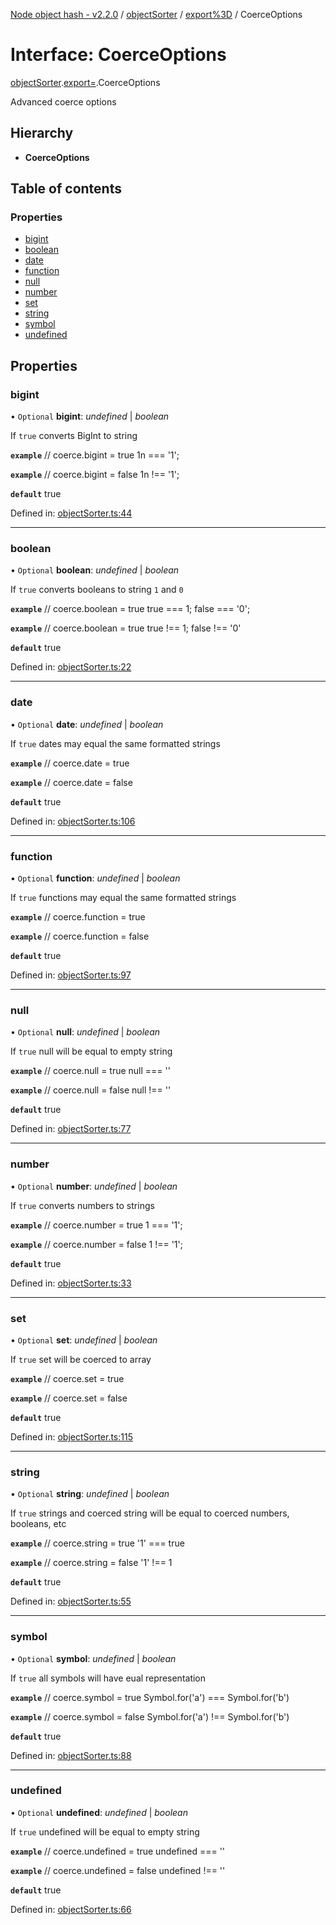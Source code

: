 [Node object hash - v2.2.0](../README.md) / [objectSorter](../modules/objectsorter.md) / [export%3D](../modules/objectsorter.export_.md) / CoerceOptions

# Interface: CoerceOptions

[objectSorter](../modules/objectsorter.md).[export=](../modules/objectsorter.export_.md).CoerceOptions

Advanced coerce options

## Hierarchy

- **CoerceOptions**

## Table of contents

### Properties

- [bigint](objectsorter.export_.coerceoptions.md#bigint)
- [boolean](objectsorter.export_.coerceoptions.md#boolean)
- [date](objectsorter.export_.coerceoptions.md#date)
- [function](objectsorter.export_.coerceoptions.md#function)
- [null](objectsorter.export_.coerceoptions.md#null)
- [number](objectsorter.export_.coerceoptions.md#number)
- [set](objectsorter.export_.coerceoptions.md#set)
- [string](objectsorter.export_.coerceoptions.md#string)
- [symbol](objectsorter.export_.coerceoptions.md#symbol)
- [undefined](objectsorter.export_.coerceoptions.md#undefined)

## Properties

### bigint

• `Optional` **bigint**: _undefined_ | _boolean_

If `true` converts BigInt to string

**`example`**
// coerce.bigint = true
1n === '1';

**`example`**
// coerce.bigint = false
1n !== '1';

**`default`** true

Defined in: [objectSorter.ts:44](https://github.com/SkeLLLa/node-object-hash/blob/28d5344/src/objectSorter.ts#L44)

---

### boolean

• `Optional` **boolean**: _undefined_ | _boolean_

If `true` converts booleans to string `1` and `0`

**`example`**
// coerce.boolean = true
true === 1;
false === '0';

**`example`**
// coerce.boolean = true
true !== 1;
false !== '0'

**`default`** true

Defined in: [objectSorter.ts:22](https://github.com/SkeLLLa/node-object-hash/blob/28d5344/src/objectSorter.ts#L22)

---

### date

• `Optional` **date**: _undefined_ | _boolean_

If `true` dates may equal the same formatted strings

**`example`**
// coerce.date = true

**`example`**
// coerce.date = false

**`default`** true

Defined in: [objectSorter.ts:106](https://github.com/SkeLLLa/node-object-hash/blob/28d5344/src/objectSorter.ts#L106)

---

### function

• `Optional` **function**: _undefined_ | _boolean_

If `true` functions may equal the same formatted strings

**`example`**
// coerce.function = true

**`example`**
// coerce.function = false

**`default`** true

Defined in: [objectSorter.ts:97](https://github.com/SkeLLLa/node-object-hash/blob/28d5344/src/objectSorter.ts#L97)

---

### null

• `Optional` **null**: _undefined_ | _boolean_

If `true` null will be equal to empty string

**`example`**
// coerce.null = true
null === ''

**`example`**
// coerce.null = false
null !== ''

**`default`** true

Defined in: [objectSorter.ts:77](https://github.com/SkeLLLa/node-object-hash/blob/28d5344/src/objectSorter.ts#L77)

---

### number

• `Optional` **number**: _undefined_ | _boolean_

If `true` converts numbers to strings

**`example`**
// coerce.number = true
1 === '1';

**`example`**
// coerce.number = false
1 !== '1';

**`default`** true

Defined in: [objectSorter.ts:33](https://github.com/SkeLLLa/node-object-hash/blob/28d5344/src/objectSorter.ts#L33)

---

### set

• `Optional` **set**: _undefined_ | _boolean_

If `true` set will be coerced to array

**`example`**
// coerce.set = true

**`example`**
// coerce.set = false

**`default`** true

Defined in: [objectSorter.ts:115](https://github.com/SkeLLLa/node-object-hash/blob/28d5344/src/objectSorter.ts#L115)

---

### string

• `Optional` **string**: _undefined_ | _boolean_

If `true` strings and coerced string will be equal to coerced numbers, booleans, etc

**`example`**
// coerce.string = true
'1' === true

**`example`**
// coerce.string = false
'1' !== 1

**`default`** true

Defined in: [objectSorter.ts:55](https://github.com/SkeLLLa/node-object-hash/blob/28d5344/src/objectSorter.ts#L55)

---

### symbol

• `Optional` **symbol**: _undefined_ | _boolean_

If `true` all symbols will have eual representation

**`example`**
// coerce.symbol = true
Symbol.for('a') === Symbol.for('b')

**`example`**
// coerce.symbol = false
Symbol.for('a') !== Symbol.for('b')

**`default`** true

Defined in: [objectSorter.ts:88](https://github.com/SkeLLLa/node-object-hash/blob/28d5344/src/objectSorter.ts#L88)

---

### undefined

• `Optional` **undefined**: _undefined_ | _boolean_

If `true` undefined will be equal to empty string

**`example`**
// coerce.undefined = true
undefined === ''

**`example`**
// coerce.undefined = false
undefined !== ''

**`default`** true

Defined in: [objectSorter.ts:66](https://github.com/SkeLLLa/node-object-hash/blob/28d5344/src/objectSorter.ts#L66)
